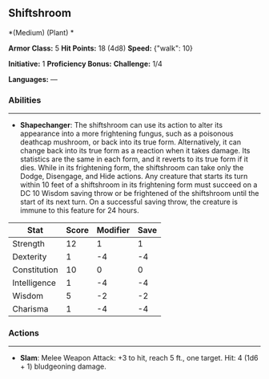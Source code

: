 ## Shiftshroom
*(Medium) (Plant) *

**Armor Class:** 5
**Hit Points:** 18 (4d8)
**Speed:** {"walk": 10}

**Initiative:** 1
**Proficiency Bonus:**
**Challenge:** 1/4

**Languages:** —

### Abilities
 --- 
- **Shapechanger**: The shiftshroom can use its action to alter its appearance into a more frightening fungus, such as a poisonous deathcap mushroom, or back into its true form. Alternatively, it can change back into its true form as a reaction when it takes damage. Its statistics are the same in each form, and it reverts to its true form if it dies. While in its frightening form, the shiftshroom can take only the Dodge, Disengage, and Hide actions. Any creature that starts its turn within 10 feet of a shiftshroom in its frightening form must succeed on a DC 10 Wisdom saving throw or be frightened of the shiftshroom until the start of its next turn. On a successful saving throw, the creature is immune to this feature for 24 hours.



| Stat | Score | Modifier | Save |
| ---- | ---- | ---- | ---- |
| Strength | 12 | 1 | 1 |
| Dexterity | 1 | -4 | -4 |
| Constitution | 10 | 0 | 0 |
| Intelligence | 1 | -4 | -4 |
| Wisdom | 5 | -2 | -2 |
| Charisma | 1 | -4 | -4 |

### Actions
 --- 
- **Slam**: Melee Weapon Attack: +3 to hit, reach 5 ft., one target. Hit: 4 (1d6 + 1) bludgeoning damage.

